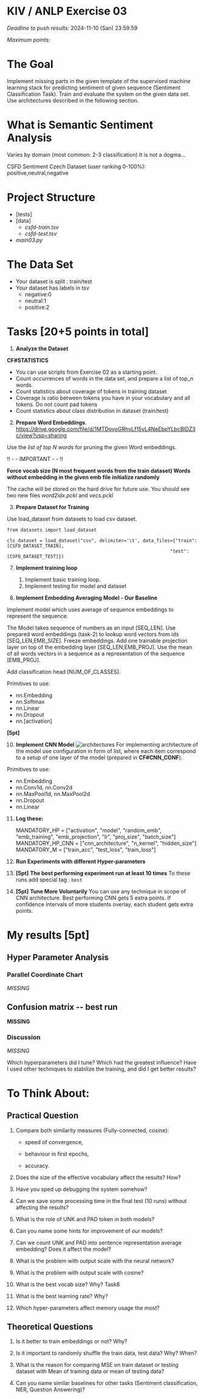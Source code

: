 # KIV / ANLP Exercise 03

*Deadline to push results:* 2024-11-10 (San) 23:59:59

*Maximum points:* 

The Goal
========

Implement missing parts in the given template of the supervised machine
learning stack for predicting sentiment of given sequence (Sentiment Classification Task). 
Train and evaluate the system on the given data set. Use architectures described in the
following section.

What is Semantic Sentiment Analysis 
===================================
Varies by domain (most common: 2-3 classification) It is not a dogma...

CSFD Sentiment Czech Dataset (user ranking 0-100%): positive,neutral,negative

Project Structure 
=================

- [tests]  
- [data]
    -   *csfd-train.tsv*
    -   *csfd-test.tsv*
- *main03.py*


The Data Set
============

- Your dataset is split : train/test
- Your dataset has labels in tsv 
  - negative:0 
  - neutral:1 
  - positive:2


Tasks \[20+5 points in total\]
===============================

1. **Analyze the Dataset**

**CF\#STATISTICS**

- You can use scripts from Exercise 02 as a starting point.
- Count occurrences of words in the data set, and prepare a list of
top\_n words
- Count statistics about coverage of tokens in training dataset 
- Coverage is ratio between tokens you have in your vocabulary and all tokens.
Do not count pad tokens
- Count statistics about class distribution in dataset (train/test)

2. **Prepare Word Embeddings**.
    https://drive.google.com/file/d/1MTDoyoGRhvLf15yL4NeEbpYLbcBlDZ3c/view?usp=sharing

[//]: # (# https://fasttext.cc/docs/en/crawl-vectors.html)
[//]: # (# EMB_FILE = "b:/embeddings/Czech &#40;Web, 2012, 5b tokens &#41;/cztenten12_8-lema-lowercased.vec")
Use the *list of top N word*s for pruning the given Word embeddings.

!! - - IMPORTANT - - !!

**Force vocab size (N most frequent words from the train dataset)
Words without embedding in the given emb file initialize randomly**


The cache will be stored on the hard drive for future use.
You should see two new files *word2idx.pckl* and *vecs.pckl*


3. **Prepare Dataset for Training**

 
Use load_dataset from datasets to load csv dataset.

    from datasets import load_dataset

    cls_dataset = load_dataset("csv", delimiter='\t', data_files={"train": [CSFD_DATASET_TRAIN],
                                                                "test": [CSFD_DATASET_TEST]})
7. **Implement training loop**
   1. Implement basic training loop. 
   2. Implement testing for model and dataset
   

8. **Implement Embedding Averaging Model - Our Baseline** 

Implement model which uses average of sequence embeddings to represent the sequence.

The Model takes sequence of numbers as an input [SEQ_LEN]. Use prepared word embeddings (task-2) to lookup word
vectors from ids [SEQ_LEN,EMB_SIZE]. Freeze embeddings. Add one trainable projection layer on top of the
embedding layer [SEQ_LEN,EMB_PROJ]. Use the mean of all words vectors in a sequence as
a representation of the sequence [EMB_PROJ].

Add classification head [NUM_OF_CLASSES].

Primitives to use:
- nn.Embedding 
- nn.Softmax
- nn.Linear
- nn.Dropout
- nn.[activation]

**[5pt]**

10. **Implement CNN Model**
![architectures](img/ANLP_cv_03.png)
For implementing architecture of the model use configuration in form of list, 
where each item correspond to a setup of one layer of the model (prepared in **CF\#CNN_CONF**).  

Primitives to use:
- nn.Embedding
- nn.Conv1d, nn.Conv2d
- nn.MaxPool1d, nn.MaxPool2d
- nn.Dropout
- nn.Linear
    

11. **Log these:**


    MANDATORY_HP = ["activation", "model", "random_emb", "emb_training", "emb_projection", "lr", "proj_size", "batch_size"]
    MANDATORY_HP_CNN = ["cnn_architecture", "n_kernel", "hidden_size"]
    MANDATORY_M = ["train_acc", "test_loss", "train_loss"] 

13. **Run Experiments with different Hyper-parameters** 

13. **[5pt]** **The best performing experiment run at least 10 times** 
    To these runs add special tag : `best`

14. **[5pt]** **Tune More Voluntarily**
You can use any technique in scope of CNN architecture. 
Best performing CNN gets 5 extra points. 
If confidence intervals of more students overlay, each student gets extra points. 


# My results **[5pt]** 
## Hyper Parameter Analysis
### Parallel Coordinate Chart
_MISSING_

## Confusion matrix -- best run ##
__MISSING__

### Discussion
_MISSING_

Which hyperparameters did I tune?
Which had the greatest influence?
Have I used other techniques to stabilize the training, and did I get better results?



# To Think About:

 
## Practical Question


1.  Compare both similarity measures (Fully-connected, cosine):

    -   speed of convergence,

    -   behaviour in first epochs,

    -   accuracy.

2.  Does the size of the effective vocabulary affect the results? How?

3.  Have you sped up debugging the system somehow?

4.  Can we save some processing time in the final test (10 runs) without
    affecting the results?

5.  What is the role of UNK and PAD token in both models?

6.  Can you name some hints for improvement of our models?

7.  Can we count UNK and PAD into sentence representation average
    embedding? Does it affect the model?

8.  What is the problem with output scale with the neural network?

9.  What is the problem with output scale with cosine?

10. What is the best vocab size? Why? Task8

11. What is the best learning rate? Why?

12. Which hyper-parameters affect memory usage the most?

## Theoretical Questions


1.  Is it better to train embeddings or not? Why?

2.  Is it important to randomly shuffle the train data, test data? Why?
    When?

3.  What is the reason for comparing MSE on train dataset or testing
    dataset with Mean of training data or mean of testing data?

4.  Can you name similar baselines for other tasks (Sentiment
    classification, NER, Question Answering)?

                                            











